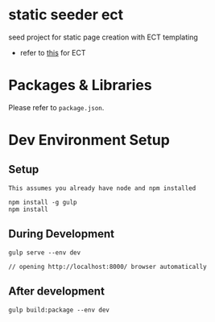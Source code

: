 # static seeder ect

seed project for static page creation with ECT templating

* refer to [this](http://ectjs.com/) for ECT

# Packages & Libraries
Please refer to `package.json`.

# Dev Environment Setup
## Setup
```
This assumes you already have node and npm installed

npm install -g gulp
npm install
```
## During Development
```
gulp serve --env dev

// opening http://localhost:8000/ browser automatically
```

## After development
```
gulp build:package --env dev
```
